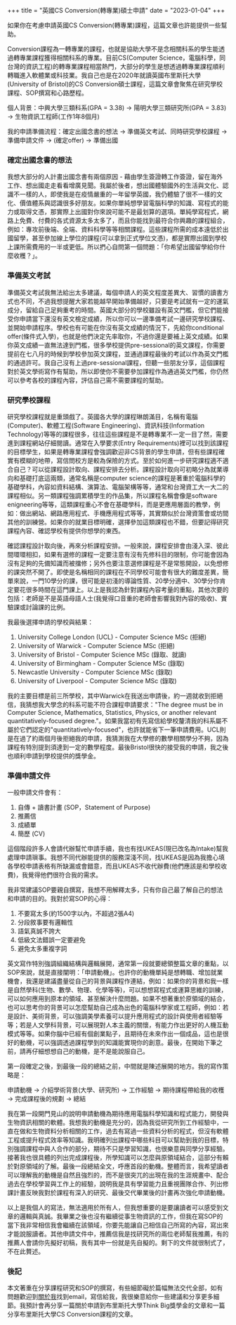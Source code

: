 +++
title = "英國CS Conversion(轉專業)碩士申請"
date = "2023-01-04"
+++

如果你在考慮申請英國CS Conversion(轉專業)課程，這篇文章也許能提供一些幫助。
<!--more-->

Conversion課程為一轉專業的課程，也就是協助大學不是念相關科系的學生能透過轉專業課程獲得相關科系的專業。目前CS(Computer Science，電腦科學，同台灣的資訊工程)的轉專業課程相當熱門，大部分的學生是想透過轉專業課程順利轉職進入軟體業或科技業。我自己也是在2020年就讀英國布里斯托大學(University of Bristol)的CS Conversion碩士課程，這篇文章會聚焦在研究學校課程、SOP撰寫和心路歷程。

個人背景：中興大學三類科系(GPA = 3.38) -> 陽明大學三類研究所(GPA = 3.83) -> 生物資訊工程師(工作1年8個月)

我的申請準備流程：確定出國念書的想法 -> 準備英文考試、同時研究學校課程 -> 準備申請文件 -> (確定offer) -> 準備出國

### 確定出國念書的想法

我想大部分的人計畫出國念書有兩個原因 - 藉由學生簽證轉工作簽證，留在海外工作、想出國走走看看增廣見聞。我屬於後者，想出國體驗國外的生活與文化、認識不一樣的人，即使我是在疫情嚴重的一年留學英國，我仍體驗了很不一樣的文化、價值體系與認識很多好朋友。如果你單純想學習電腦科學的知識、寫程式的能力或取得文憑，那實際上出國對你來說可能不是最划算的選項。單純學寫程式，網路上免費、付費的各式資源太多太多了，而且你能找到最符合你興趣的課程組合，例如：專攻前後端、全端、資料科學等等相關課程。這些課程所需的成本遠低於出國留學，甚至參加線上學位的課程(可以拿到正式學位文憑)，都是實際出國到學校上課所需費用的一半或更低。所以捫心自問第一個問題：「你希望出國留學給你什麼收穫？」。

### 準備英文考試

準備英文考試我無法給出太多建議，每個申請人的英文程度差異大、習慣的讀書方式也不同，不過我想提醒大家若能越早開始準備越好，只要是考試就有一定的運氣成分，留給自己足夠重考的時間。英國大部分的學校雖設有英文門檻，但它們能接受你申請當下還沒有英文檢定成績，所以你可以一邊準備考試一邊研究學校課程、並開始申請程序。學校也有可能在你沒有英文成績的情況下，先給你conditional offer(條件式入學)，也就是他們決定先率取你，不過你還是要補上英文成績。如果你英文成績一直無法達到門檻，很多學校提供pre-sessional的英文課程，你需要提前在七八月的時候到學校參加英文課程，並通過課程最後的考試以作為英文門檻的通過許可。我自己沒有上過pre-sessional課程，但聽一些朋友分享，這個課程對於英文學術寫作有幫助，所以即使你不需要參加課程作為通過英文門檻，你仍然可以參考各校的課程內容，評估自己需不需要課程的幫助。

### 研究學校課程

研究學校課程就是重頭戲了。英國各大學的課程琳朗滿目，名稱有電腦(Computer)、軟體工程(Software Engineering)、資訊科技(Information Technology)等等的課程很多，往往這些課程是不是轉專業不一定一目了然，需要進到課程網站仔細閱讀。通常在入學要求(Entry Requirements)裡可以找到該課程的目標學生，如果是轉專業課程會強調歡迎非CS背景的學生申請，但有些課程確實有模糊的地帶，寫信問校方是較為保險的方式。至於如何進一步研究課程適不適合自己？可以從課程設計取向、課程安排去分析。課程設計取向可初略分為就業導向和基礎打底這兩類，通常名稱是computer science的課程是著重於電腦科學的基礎學科，內容如資料結構、演算法、電腦架構等等，通常和台灣資工大一大二的課程相似。另一類課程強調累積學生的作品集，所以課程名稱會像是software enigneering等等，這類課程重心不會在基礎學科，而是更應用層面的教學，例如：做出網站、網路應用程式、手機應用程式等等，其實類似於台灣資策會或坊間其他的訓練營。如果你的就業目標明確，選擇參加這類課程也不錯，但要記得研究課程內容、確認學校有提供你想學的東西。

確認課程設計取向後，再來分析課程安排。一般來說，課程安排會由淺入深、彼此間環環相扣，如果有選修的課程一定要注意有沒有先修科目的限制，你可能會因為沒有足夠的先備知識而被擋修；另外也要注意選修課程是不是常態開設，以免想修的課突然不開了。即使是名稱相同的課程在不同學校可能會有很大的難度差異，簡單來說，一門10學分的課，很可能是初淺的導論性質、20學分適中、30學分你肯定要花很多時間在這門課上。以上是我認為針對課程內容考量的重點，其他次要的包括：老師是不是英語母語人士(我覺得口音重的老師會影響我對內容的吸收)、實驗課或討論課的比例。

我最後選擇申請的學校與結果：

1. University College London (UCL) - Computer Science MSc (拒絕)
2. University of Warwick - Computer Science MSc (拒絕)
3. University of Bristol - Computer Science MSc (錄取、就讀)
4. University of Birmingham - Computer Science MSc (錄取)
5. Newcastle University - Computer Science MSc (錄取)
6. University of Liverpool - Computer Science MSc (錄取)

我的主要目標是前三所學校，其中Warwick在我送出申請後，約一週就收到拒絕信，我猜想我大學念的科系可能不符合課程申請要求："The degree must be in Computer Science, Mathematics, Statistics, Physics, or another relevant quantitatively-focused degree."。如果我當初有先寫信給學校釐清我的科系屬不屬於它們認定的"quantitatively-focused"，也許就能省下一筆申請費用。UCL則是在過了約兩個月後拒絕我的申請，我猜測我在大學修的數學相關學分不夠，因為課程有特別提到須達到一定的數學程度。最後Bristol很快的接受我的申請，我之後也順利申請到學校提供的獎學金。

### 準備申請文件

一般申請文件會有：

1. 自傳 + 讀書計畫 (SOP，Statement of Purpose)
2. 推薦信
3. 成績單
4. 簡歷 (CV)

這個階段許多人會請代辦幫忙申請手續，我也有找UKEAS(現已改名為Intake)幫我處理申請瑣事。我想不同代辦能提供的服務深淺不同，找UKEAS是因為我擔心填各學校申請表格有所缺漏或會錯意，而且UKEAS不收代辦費(他們應該是和學校收費)，我覺得他們很符合我的需求。

我非常建議SOP要親自撰寫，我想不用解釋太多，只有你自己最了解自己的想法和申請的目的。我對於寫SOP的心得：

1. 不要寫太多(約1500字以內，不超過2張A4)
2. 分段敘事要有邏輯性
3. 語氣真誠不誇大
4. 低級文法錯誤一定要避免
5. 避免太多重複字詞

英文寫作特別強調組織結構與邏輯展開，通常第一段就要總領整篇文章的重點，以SOP來說，就是直接闡明：「申請動機」。也許你的動機單純是想轉職、增加就業機會，我還是建議盡量從自己的背景與課程作連結，例如：如果你的背景和我一樣是自然學科(生物、數學、物理、化學等等)，可以想想寫程式或運算思維的訓練，可以如何應用到原本的領域、甚至解決什麼問題。如果不想著重於原領域的結合，也可以思考你的背景可以怎麼幫助自己成為出色的電腦科學家或工程師，例如：若是設計、美術背景，可以強調美學素養可以提升應用程式的設計與使用者經驗等等；若是人文學科背景，可以展現對人本主義的關懷，有能力作出更好的人機互動模式等等。如果你腦中已經有個創業點子，且期待在未來作出一個成品，這也是很好的動機，可以強調透過課程學到的知識能實現你的創意。最後，在開始下筆之前，請再仔細想想自己的動機，是不是能說服自己。

第一段確定之後，到最後一段的總結之前，中間就是陳述展開的地方。我的寫作策略是：

申請動機 -> 介紹學術背景(大學、研究所) -> 工作經驗 -> 期待課程帶給我的收穫 -> 完成課程後的規劃 -> 總結

我在第一段開門見山的說明申請動機為期待應用電腦科學知識和程式能力，開發與生物資訊相關的軟體。我想我的動機是充分的，因為我從研究所到工作經驗中，一直在做和生物資料分析相關的工作，過去有寫過一些資料分析的程式，但沒有軟體工程或提升程式效率等知識。我明確列出課程中哪些科目可以幫助到我的目標，特別強調課程中與人合作的部分，期待不只是學習知識，也很樂意與同學分享經驗。
接著我也很具體的列出完成課程後，所學知識可以怎麼與原領域結合，這部分有賴於對原領域的了解。最後一段總結全文，呼應首段的動機。整體而言，我希望讀者可以理解我的動機是自然且強烈的，而不是很突兀的出現在我的生涯規畫中、配合過去在學校學習與工作上的經驗，說明我是具有學習能力且重視團隊合作、列出修課計畫反映我對於課程有深入的研究、最後交代畢業後的計畫再次強化申請動機。

以上是我個人的寫法，無法適用於所有人，但我想重要的是要讓讀者可以感受到文章的邏輯與真誠。我畢業之後也沒有繼續從事生物資訊的工作，但我在寫SOP的當下我非常相信我會繼續在該領域，你要先能讓自己相信自己所寫的內容，寫出來才能說服讀者。其他申請文件中，推薦信我是找研究所的兩位老師幫我推薦，有的推薦人會請你先擬好初稿，我有其中一份就是先自擬的。剩下的文件就很制式了，不在此贅述。

### 後記

本文著重在分享課程研究和SOP的撰寫，有些細節礙於篇幅無法交代全部，如有問題歡迎到[關於我](https://yo80106.github.io/about/)找到email，寫信給我，我很樂意給你一些建議和分享更多細節。我預計會再分享一篇關於申請到布里斯托大學Think Big獎學金的文章和一篇分享布里斯托大學CS Conversion課程的文章。